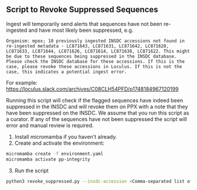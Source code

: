 ## Script to Revoke Suppressed Sequences

Ingest will temporarily send alerts that sequences have not been re-ingested and have most likely been suppressed, e.g. 
```
Organism: mpox; 10 previously ingested INSDC accessions not found in re-ingested metadata - LC871643, LC871631, LC871642, LC871620, LC871633, LC871644, LC871626, LC871614, LC871638, LC871622. This might be due to these sequences being suppressed in the INSDC database. Please check the INSDC database for these accessions. If this is the case, please revoke these accessions in Loculus. If this is not the case, this indicates a potential ingest error.
```
For example: https://loculus.slack.com/archives/C08CLH54PFD/p1748184967120199

Running this script will check if the flagged sequences have indeed been suppressed in the INSDC and will revoke them on PPX with a note that they have been suppressed on the INSDC. We assume that you run this script as a curator. If any of the sequences have not been suppressed the script will error and manual review is required. 

1. Install micromamba if you haven't already.
2. Create and activate the environment:

```bash
micromamba create -f environment.yaml
micromamba activate pp-integrity
```
3. Run the script
```bash
python3 revoke_suppressed.py --insdc-accession <Comma-separated list of accessions from alert> --organism <organism from alert> --username CURATOR_USERNAME --password CURATOR_PASSWORD
```